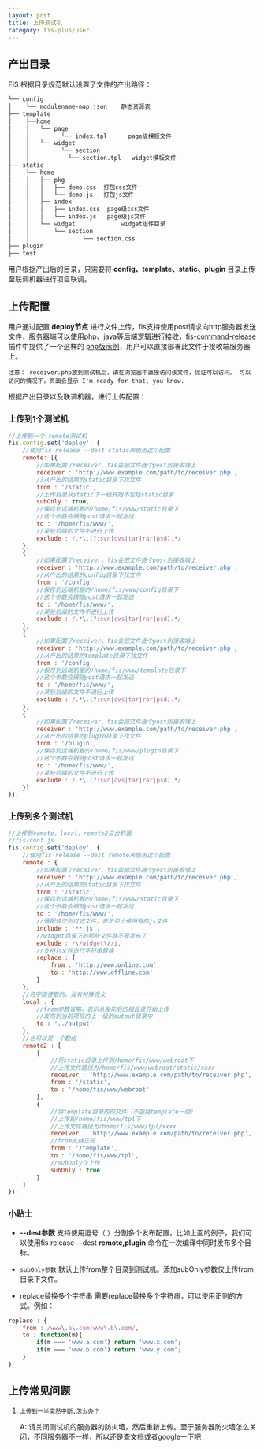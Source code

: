 ```yaml
---
layout: post
title: 上传测试机
category: fis-plus/user
---
```


<!--
title: 上传部署
toc: {:toc}
tpl: detail
-->

## 产出目录

FIS 根据目录规范默认设置了文件的产出路径：

```bash
└── config
│    └── modulename-map.json    静态资源表
├── template
│    ├──home
│    │   └── page
│    │         └── index.tpl      page级模板文件
│    │   └── widget
│    │         └── section
│    │           └── section.tpl   widget模板文件
├── static
│    └── home
│    │   ├── pkg
│    │   │   ├── demo.css  打包css文件
│    │   │   └── demo.js   打包js文件
│    │   ├── index
│    │   │   ├── index.css  page级css文件
│    │   │   └── index.js   page级js文件
│    │   └── widget             widget组件目录
│    │       └── section
│    │               └── section.css
├── plugin
├── test
```

用户根据产出后的目录，只需要将 **config、template、static、plugin** 目录上传至联调机器进行项目联调。

## 上传配置

用户通过配置 **deploy节点** 进行文件上传，fis支持使用post请求向http服务器发送文件，服务器端可以使用php、java等后端逻辑进行接收，[fis-command-release](https://github.com/fis-dev/fis-command-release)插件中提供了一个这样的 [php版示例](https://github.com/fis-dev/fis-command-release/blob/master/tools/receiver.php)，用户可以直接部署此文件于接收端服务器上。

``注意： receiver.php放到测试机后，请在浏览器中直接访问该文件，保证可以访问。
可以访问的情况下，页面会显示 I'm ready for that, you know. ``

根据产出目录以及联调机器，进行上传配置：

### 上传到1个测试机

```javascript
//上传到一个 remote测试机
fis.config.set('deploy', {
    //使用fis release --dest static来使用这个配置
    remote: [{
        //如果配置了receiver，fis会把文件逐个post到接收端上
        receiver : 'http://www.example.com/path/to/receiver.php',
        //从产出的结果的static目录下找文件
        from : '/static',
        //上传目录从static下一级开始不包括static目录
        subOnly : true,
        //保存到远端机器的/home/fis/www/static目录下
        //这个参数会跟随post请求一起发送
        to : '/home/fis/www/',
        //某些后缀的文件不进行上传
        exclude : /.*\.(?:svn|cvs|tar|rar|psd).*/
    },
    {
        //如果配置了receiver，fis会把文件逐个post到接收端上
        receiver : 'http://www.example.com/path/to/receiver.php',
        //从产出的结果的config目录下找文件
        from : '/config',
        //保存到远端机器的/home/fis/www/config目录下
        //这个参数会跟随post请求一起发送
        to : '/home/fis/www/',
        //某些后缀的文件不进行上传
        exclude : /.*\.(?:svn|cvs|tar|rar|psd).*/
    },
    {
        //如果配置了receiver，fis会把文件逐个post到接收端上
        receiver : 'http://www.example.com/path/to/receiver.php',
        //从产出的结果的template目录下找文件
        from : '/config',
        //保存到远端机器的/home/fis/www/template目录下
        //这个参数会跟随post请求一起发送
        to : '/home/fis/www/',
        //某些后缀的文件不进行上传
        exclude : /.*\.(?:svn|cvs|tar|rar|psd).*/
    },
    {
        //如果配置了receiver，fis会把文件逐个post到接收端上
        receiver : 'http://www.example.com/path/to/receiver.php',
        //从产出的结果的plugin目录下找文件
        from : '/plugin',
        //保存到远端机器的/home/fis/www/plugin目录下
        //这个参数会跟随post请求一起发送
        to : '/home/fis/www/',
        //某些后缀的文件不进行上传
        exclude : /.*\.(?:svn|cvs|tar|rar|psd).*/
    }]
});
```

### 上传到多个测试机

```javascript
//上传到remote，local，remote2三台机器
//fis-conf.js
fis.config.set('deploy', {
    //使用fis release --dest remote来使用这个配置
    remote : {
        //如果配置了receiver，fis会把文件逐个post到接收端上
        receiver : 'http://www.example.com/path/to/receiver.php',
        //从产出的结果的static目录下找文件
        from : '/static',
        //保存到远端机器的/home/fis/www/static目录下
        //这个参数会跟随post请求一起发送
        to : '/home/fis/www/',
        //通配或正则过滤文件，表示只上传所有的js文件
        include : '**.js',
        //widget目录下的那些文件就不要发布了
        exclude : /\/widget\//i,
        //支持对文件进行字符串替换
        replace : {
            from : 'http://www.online.com',
            to : 'http://www.offline.com'
        }
    },
    //名字随便取的，没有特殊含义
    local : {
        //from参数省略，表示从发布后的根目录开始上传
        //发布到当前项目的上一级的output目录中
        to : '../output'
    },
    //也可以是一个数组
    remote2 : [
        {
            //将static目录上传到/home/fis/www/webroot下
            //上传文件路径为/home/fis/www/webroot/static/xxxx
            receiver : 'http://www.example.com/path/to/receiver.php',
            from : '/static',
            to : '/home/fis/www/webroot'
        },
        {
            //将template目录内的文件（不包括template一级）
            //上传到/home/fis/www/tpl下
            //上传文件路径为/home/fis/www/tpl/xxxx
            receiver : 'http://www.example.com/path/to/receiver.php',
            //from支持正则
            from : '/template',
            to : '/home/fis/www/tpl',
            //subOnly仅上传
            subOnly : true
        }
    ]
});
```
### 小贴士

* **--dest参数** 支持使用逗号（,）分割多个发布配置，比如上面的例子，我们可以使用fis release --dest **remote,plugin** 命令在一次编译中同时发布多个目标。

* ``subOnly参数``
默认上传from整个目录到测试机。添加subOnly参数仅上传from目录下文件。

* replace替换多个字符串
需要replace替换多个字符串，可以使用正则的方式。例如：

```javascript
replace : {
    from : /www\.a\.com|www\.b\.com/,
    to : function(m){
        if(m === 'www.a.com') return 'www.x.com';
        if(m === 'www.b.com') return 'www.y.com';
    }
}
```

## 上传常见问题

1. ``上传到一半突然中断,怎么办？``

    A: 请关闭测试机的服务器的防火墙，然后重新上传。至于服务器防火墙怎么关闭，不同服务器不一样，所以还是查文档或者google一下吧